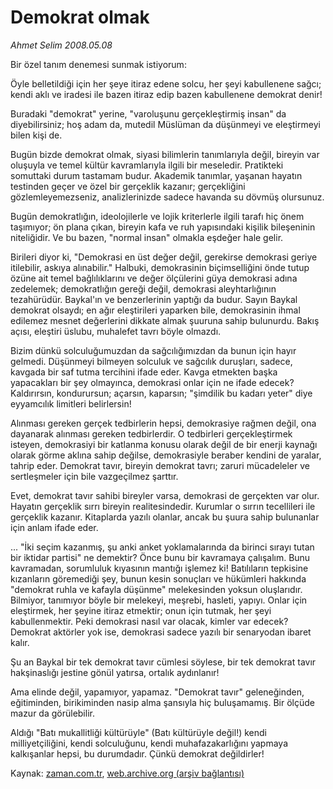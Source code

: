 # Demokrat olmak

*Ahmet Selim 2008.05.08*

<tr><td class="metin" colspan="2" style="padding-top: 20px; padding-left: 5px; padding-right: 10px;">Bir özel tanım denemesi sunmak istiyorum:<p>Öyle belletildiği için her şeye itiraz edene solcu, her şeyi kabullenene sağcı; kendi aklı ve iradesi ile bazen itiraz edip bazen kabullenene demokrat denir!</p></td></tr><tr><td class="metin" colspan="2" style="padding-top: 20px; padding-left: 5px; padding-right: 10px;"><p>Buradaki "demokrat" yerine, "varoluşunu gerçekleştirmiş insan" da diyebilirsiniz; hoş adam da, mutedil Müslüman da düşünmeyi ve eleştirmeyi bilen kişi de.
<p>Bugün bizde demokrat olmak, siyasi bilimlerin tanımlarıyla değil, bireyin var oluşuyla ve temel kültür kavramlarıyla ilgili bir meseledir. Pratikteki somuttaki durum tastamam budur. Akademik tanımlar, yaşanan hayatın testinden geçer ve özel bir gerçeklik kazanır; gerçekliğini gözlemleyemezseniz, analizlerinizde sadece havanda su dövmüş olursunuz.
<p>Bugün demokratlığın, ideolojilerle ve lojik kriterlerle ilgili tarafı hiç önem taşımıyor; ön plana çıkan, bireyin kafa ve ruh yapısındaki kişilik bileşeninin niteliğidir. Ve bu bazen, "normal insan" olmakla eşdeğer hale gelir.
<p>Birileri diyor ki, "Demokrasi en üst değer değil, gerekirse demokrasi geriye itilebilir, askıya alınabilir." Halbuki, demokrasinin biçimselliğini önde tutup özüne ait temel bağlılıklarını ve değer ölçülerini güya demokrasi adına zedelemek; demokratlığın gereği değil, demokrasi aleyhtarlığının tezahürüdür. Baykal'ın ve benzerlerinin yaptığı da budur. Sayın Baykal demokrat olsaydı; en ağır eleştirileri yaparken bile, demokrasinin ihmal edilemez mesnet değerlerini dikkate almak şuuruna sahip bulunurdu. Bakış açısı, eleştiri üslubu, muhalefet tavrı böyle olmazdı.
<p>Bizim dünkü solculuğumuzdan da sağcılığımızdan da bunun için hayır gelmedi. Düşünmeyi bilmeyen solculuk ve sağcılık duruşları, sadece, kavgada bir saf tutma tercihini ifade eder. Kavga etmekten başka yapacakları bir şey olmayınca, demokrasi onlar için ne ifade edecek? Kaldırırsın, kondurursun; açarsın, kaparsın; "şimdilik bu kadarı yeter" diye eyyamcılık limitleri belirlersin!
<p>Alınması gereken gerçek tedbirlerin hepsi, demokrasiye rağmen değil, ona dayanarak alınması gereken tedbirlerdir. O tedbirleri gerçekleştirmek isteyen, demokrasiyi bir katlanma konusu olarak değil de bir enerji kaynağı olarak görme aklına sahip değilse, demokrasiyle beraber kendini de yaralar, tahrip eder. Demokrat tavır, bireyin demokrat tavrı; zaruri mücadeleler ve sertleşmeler için bile vazgeçilmez şarttır.
<p>Evet, demokrat tavır sahibi bireyler varsa, demokrasi de gerçekten var olur. Hayatın gerçeklik sırrı bireyin realitesindedir. Kurumlar o sırrın tecellileri ile gerçeklik kazanır. Kitaplarda yazılı olanlar, ancak bu şuura sahip bulunanlar için anlam ifade eder.
<p>... "İki seçim kazanmış, şu anki anket yoklamalarında da birinci sırayı tutan bir iktidar partisi" ne demektir? Önce bunu bir kavramaya çalışalım. Bunu kavramadan, sorumluluk kıyasının mantığı işlemez ki! Batılıların tepkisine kızanların göremediği şey, bunun kesin sonuçları ve hükümleri hakkında "demokrat ruhla ve kafayla düşünme" melekesinden yoksun oluşlarıdır. Bilmiyor, tanımıyor böyle bir melekeyi, meşrebi, hasleti, yapıyı. Onlar için eleştirmek, her şeyine itiraz etmektir; onun için tutmak, her şeyi kabullenmektir. Peki demokrasi nasıl var olacak, kimler var edecek? Demokrat aktörler yok ise, demokrasi sadece yazılı bir senaryodan ibaret kalır.
<p>Şu an Baykal bir tek demokrat tavır cümlesi söylese, bir tek demokrat tavır hakşinaslığı jestine gönül yatırsa, ortalık aydınlanır!
<p>Ama elinde değil, yapamıyor, yapamaz. "Demokrat tavır" geleneğinden, eğitiminden, birikiminden nasip alma şansıyla hiç buluşamamış. Bir ölçüde mazur da görülebilir.
<p>Aldığı "Batı mukallitliği kültürüyle" (Batı kültürüyle değil!) kendi milliyetçiliğini, kendi solculuğunu, kendi muhafazakarlığını yapmaya kalkışanlar hepsi, bu durumdadır. Çünkü demokrat değildirler!<br/></p></p></p></p></p></p></p></p></p></p></p></td></tr>

Kaynak: [zaman.com.tr](http://zaman.com.tr/yazar.do?yazino=686625), [web.archive.org (arşiv bağlantısı)](http://web.archive.org/web/20080509065112/http://www.zaman.com.tr:80/yazar.do?yazino=686625)
